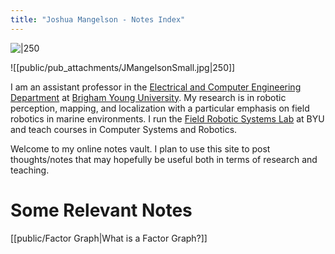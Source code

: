 ```yaml
---
title: "Joshua Mangelson - Notes Index"
---
```


![|250](https://jmangelson.github.io/quartz/public/pub_attachments/JMangelsonSmall.jpg)


![[public/pub_attachments/JMangelsonSmall.jpg|250]]

I am an assistant professor in the [Electrical and Computer Engineering Department](https://ece.byu.edu/) at [Brigham Young University](https://www.byu.edu/). My research is in robotic perception, mapping, and localization with a particular emphasis on field robotics in marine environments.  I run the [Field Robotic Systems Lab](https://frostlab.byu.edu/) at BYU and teach courses in Computer Systems and Robotics.

Welcome to my online notes vault. I plan to use this site to post thoughts/notes that may hopefully be useful both in terms of research and teaching. 

# Some Relevant Notes
[[public/Factor Graph|What is a Factor Graph?]]

